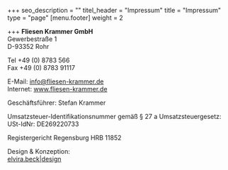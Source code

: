 +++
seo_description = ""
titel_header = "Impressum"
title = "Impressum"
type = "page"
[menu.footer]
weight = 2

+++
**Fliesen Krammer GmbH**  
Gewerbestraße 1  
D-93352 Rohr

Tel +49 (0) 8783 566  
Fax +49 (0) 8783 91117

E-Mail: [info@fliesen-krammer.de](mailto:info@fliesen-krammer.de)  
Internet: www.fliesen-krammer.de

Geschäftsführer: Stefan Krammer

Umsatzsteuer-Identifikationsnummer gemäß § 27 a Umsatzsteuergesetz:  
USt-IdNr: DE269220733

Registergericht Regensburg HRB 11852

Design & Konzeption:  
[elvira.beck|design](http://www.elvirabeck-design.de/)